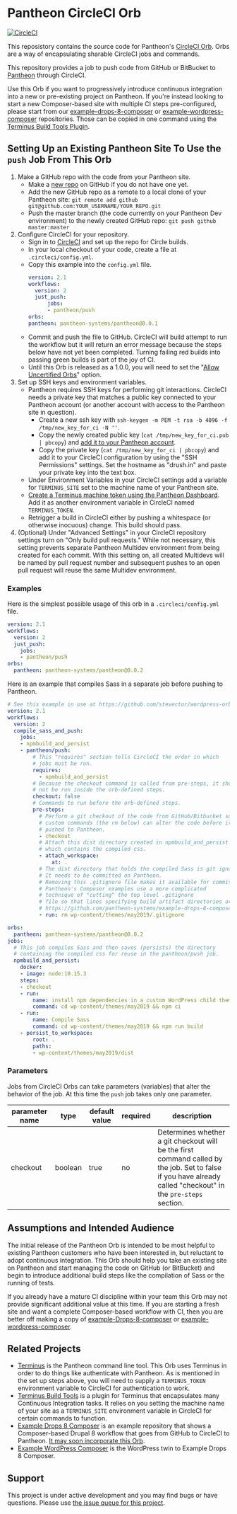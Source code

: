 # Pantheon CircleCI Orb

[![CircleCI](https://circleci.com/gh/pantheon-systems/circleci-orb.svg?style=svg)](https://circleci.com/gh/pantheon-systems/circleci-orb)

This reposistory contains the source code for Pantheon's [CircleCI Orb](https://circleci.com/docs/2.0/orb-intro/).
Orbs are a way of encapsulating sharable CircleCI jobs and commands.

This repository provides a job to push code from GitHub or BitBucket to [Pantheon](https://pantheon.io) through CircleCI.

Use this Orb if you want to progressively introduce continuous integration into a new or pre-existing project on Pantheon.
If you're instead looking to start a new Composer-based site with multiple CI steps pre-configured, please start from our [example-drops-8-composer](https://github.com/pantheon-systems/example-drops-8-composer) or [example-wordpress-composer](https://github.com/pantheon-systems/example-wordpress-composer) repositories.
Those can be copied in one command using the [Terminus Build Tools Plugin](https://github.com/pantheon-systems/terminus-build-tools-plugin).

## Setting Up an Existing Pantheon Site To Use the `push` Job From This Orb

1. Make a GitHub repo with the code from your Pantheon site.
   * Make a [new repo](https://github.com/new) on GitHub if you do not have one yet.
   * Add the new GitHub repo as a remote to a local clone of your Pantheon site: `git remote add github git@github.com:YOUR_USERNAME/YOUR_REPO.git`
   * Push the master branch (the code currently on your Pantheon Dev environment) to the newly created GitHub repo: `git push github master:master`
2. Configure CircleCI for your repository.
   * Sign in to [CircleCI](https://circleci.com/dashboard) and set up the repo for Circle builds.
   * In your local checkout of your code, create a file at `.circleci/config.yml`.
   * Copy this example into the `config.yml` file.
        ```yml
        version: 2.1
        workflows:
          version: 2
          just_push:
              jobs:
              - pantheon/push
        orbs:
        pantheon: pantheon-systems/pantheon@0.0.1
        ```
   * Commit and push the file to GitHub. CircleCI will build attempt to run the workflow but it will return an error message because the steps below have not yet been completed. Turning failing red builds into passing green builds is part of the joy of CI.
   * Until this Orb is released as a 1.0.0, you will need to set the "[Allow Uncertified Orbs](https://circleci.com/docs/2.0/orbs-faq/#using-3rd-party-orbs)" option.
3. Set up SSH keys and environment variables.
   * Pantheon requires SSH keys for performing git interactions. CircleCI needs a private key that matches a public key connected to your Pantheon account (or another account with access to the Pantheon site in question).
      * Create a new ssh key with `ssh-keygen -m PEM -t rsa -b 4096 -f /tmp/new_key_for_ci -N ''`.
      * Copy  the newly created public key (`cat /tmp/new_key_for_ci.pub | pbcopy`) and [add it to your Pantheon account](https://pantheon.io/docs/ssh-keys/).
      * Copy the private key (`cat /tmp/new_key_for_ci | pbcopy`) and add it to your CircleCI configuration by using the "SSH Permissions" settings. Set the hostname as "drush.in" and paste your private key into the text box.
   * Under Environment Variables in your CircleCI settings add a variable for `TERMINUS_SITE` set to the machine name of your Pantheon site.
   * [Create a Terminus machine token using the Pantheon Dashboard](https://pantheon.io/docs/machine-tokens/). Add it as another environment variable in CircleCI named `TERMINUS_TOKEN`.
   * Retrigger a build in CircleCI either by pushing a whitespace (or otherwise inocuous) change. This build should pass.
4. (Optional) Under "Advanced Settings" in your CircleCI repository settings turn on "Only build pull requests." While not necessary, this setting prevents separate Pantheon Multidev environment from being created for each commit. With this setting on, all created Multidevs will be named by pull request number and subsequent pushes to an open pull request will reuse the same Multidev environment.

### Examples

Here is the simplest possible usage of this orb in a `.circleci/config.yml` file.

```yml
version: 2.1
workflows:
  version: 2
  just_push:
    jobs:
    - pantheon/push
orbs:
  pantheon: pantheon-systems/pantheon@0.0.2
```

Here is an example that compiles Sass in a separate job before pushing to Pantheon.

```yml
# See this example in use at https://github.com/stevector/wordpress-orb-demo
version: 2.1
workflows:
  version: 2
  compile_sass_and_push:
    jobs:
    - npmbuild_and_persist
    - pantheon/push:
        # This "requires" section tells CircleCI the order in which
        # jobs must be run.
        requires:
          - npmbuild_and_persist
        # Because the checkout command is called from pre-steps, it should
        # not be run inside the orb-defined steps.
        checkout: false
        # Commands to run before the orb-defined steps.
        pre-steps:
          # Perform a git checkout of the code from GitHub/Bitbucket so that
          # custom commands (the rm below) can alter the code before it is
          # pushed to Pantheon.
          - checkout
          # Attach this dist directory created in npmbuild_and_persist
          # which contains the compiled css.
          - attach_workspace:
              at: .
          # The dist directory that holds the compiled Sass is git ignored.
          # It needs to be committed on Pantheon.
          # Removing this .gitignore file makes it available for committing.
          # Pantheon's Composer examples use a more complicated
          # technique of "cutting" the top level .gitignore
          # file so that lines specifying build artifact directories are removed.
          # https://github.com/pantheon-systems/example-drops-8-composer/blob/670ae310c601dabbb7b35411ff3e08e4b1fac7a3/composer.json#L67
          - run: rm wp-content/themes/may2019/.gitignore

orbs:
  pantheon: pantheon-systems/pantheon@0.0.2
jobs:
  # This job compiles Sass and then saves (persists) the directory
  # containing the compiled css for reuse in the pantheon/push job.
  npmbuild_and_persist:
    docker:
    - image: node:10.15.3
    steps:
    - checkout
    - run:
        name: install npm dependencies in a custom WordPress child theme
        command: cd wp-content/themes/may2019 && npm ci
    - run:
        name: Compile Sass
        command: cd wp-content/themes/may2019 && npm run build
    - persist_to_workspace:
        root: .
        paths:
        - wp-content/themes/may2019/dist
```

### Parameters

Jobs from CircleCI Orbs can take parameters (variables) that alter the behavior of the job. At this time the `push` job takes only one parameter.

| parameter name | type    | default value | required | description                                                                                                                                                |
|----------------|---------|---------------|----------|------------------------------------------------------------------------------------------------------------------------------------------------------------|
| checkout       | boolean | true          | no       | Determines whether a git checkout will be the first command called by the job. Set to false if you have already called "checkout" in the `pre-steps` section. |

## Assumptions and Intended Audience

The initial release of the Pantheon Orb is intended to be most helpful to existing Pantheon customers who have been interested in, but reluctant to adopt continuous integration. This Orb should help you take an existing site on Pantheon and start managing the code on GitHub (or BitBucket) and begin to introduce additional build steps like the compilation of Sass or the running of tests.

If you already have a mature CI discipline within your team this Orb may not provide significant additional value at this time. If you are starting a fresh site and want a complete Composer-based workflow with CI, then you are better off making a copy of [example-Drops-8-composer](https://github.com/pantheon-systems/example-drops-8-composer) or [example-wordpress-composer](https://github.com/pantheon-systems/example-wordpress-composer).

## Related Projects

- [Terminus](https://pantheon.io/docs/terminus/) is the Pantheon command line tool. This Orb uses Terminus in order to do things like authenticate with Pantheon. As is mentioned in the set up steps above, you will need to supply a `TERMINUS_TOKEN` environment variable to CircleCI for authentication to work.
- [Terminus Build Tools](https://github.com/pantheon-systems/terminus-build-tools-plugin) is a plugin for Terminus that encapsulates many Continuous Integration tasks. It relies on you setting the machine name of your site as a `TERMINUS_SITE` environment variable in CircleCI for certain commands to function.
- [Example Drops 8 Composer](https://github.com/pantheon-systems/example-drops-8-composer) is an example repository that shows a Composer-based Drupal 8 workflow that goes from GitHub to CircleCI to Pantheon. [It may soon incorporate this Orb](https://github.com/pantheon-systems/example-drops-8-composer/pull/245).
- [Example WordPress Composer](https://github.com/pantheon-systems/example-wordpress-composer) is the WordPress twin to Example Drops 8 Composer.

## Support

This project is under active development and you may find bugs or have questions. Please use [the issue queue for this project](https://github.com/pantheon-systems/circleci-orb/issues).
